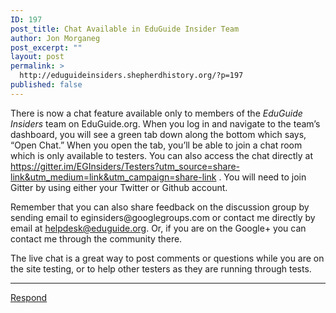 ```yaml
---
ID: 197
post_title: Chat Available in EduGuide Insider Team
author: Jon Morganeg
post_excerpt: ""
layout: post
permalink: >
  http://eduguideinsiders.shepherdhistory.org/?p=197
published: false
---
```

<p>There is now a chat feature available only to members of the <i>EduGuide Insiders</i> team on EduGuide.org. When you log in and navigate to the team’s dashboard, you will see a green tab down along the bottom which says, “Open Chat.” When you open the tab, you’ll be able to join a chat room which is only available to testers. You can also access the chat directly at <a href="https://gitter.im/EGInsiders/Testers?utm_source=share-link&amp;utm_medium=link&amp;utm_campaign=share-link">https://gitter.im/EGInsiders/Testers?utm_source=share-link&utm_medium=link&utm_campaign=share-link</a> . You will need to join Gitter by using either your Twitter or Github account.</p>
<p>Remember that you can also share feedback on the discussion group by sending email to eginsiders@googlegroups.com or contact me directly by email at <a href="mailto:helpdesk@eduguide.org">helpdesk@eduguide.org</a>. Or, if you are on the Google+ you can contact me through the community there.</p>
<p>The live chat is a great way to post comments or questions while you are on the site testing, or to help other testers as they are running through tests.</p>
<p></p>
<p><hr></p>
<p><a href="https://docs.google.com/document/d/1-qc012hmzLJKa-AD6ZdueetT9rP03zMenpXGGnEn16U/edit?usp=sharing">Respond</a></p>